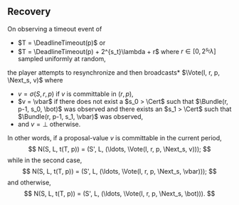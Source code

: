 Recovery
--------

On observing a timeout event of

 - $T = \DeadlineTimeout(p)$ or
 - $T = \DeadlineTimeout(p) + 2^{s_t}\lambda + r$ where
   $r \in [0, 2^{s_t}\lambda]$ sampled uniformly at random,

the player attempts to resynchronize and then broadcasts*
$\Vote(I, r, p, \Next_s, v)$ where

 - $v = \sigma(S, r, p)$ if $v$ is committable in $(r, p)$,
 - $v = \vbar$ if there does not exist a $s_0 > \Cert$ such that
   $\Bundle(r, p-1, s_0, \bot)$ was observed and there exists an
   $s_1 > \Cert$ such that $\Bundle(r, p-1, s_1, \vbar)$ was
   observed,
 - and $v = \bot$ otherwise.

In other words, if a proposal-value $v$ is committable in the current
period,
$$
N(S, L, t(T, p)) = (S', L, (\ldots, \Vote(I, r, p, \Next_s, v)));
$$
while in the second case,
$$
N(S, L, t(T, p)) = (S', L, (\ldots, \Vote(I, r, p, \Next_s, \vbar)));
$$
and otherwise,
$$
N(S, L, t(T, p)) = (S', L, (\ldots, \Vote(I, r, p, \Next_s, \bot))).
$$